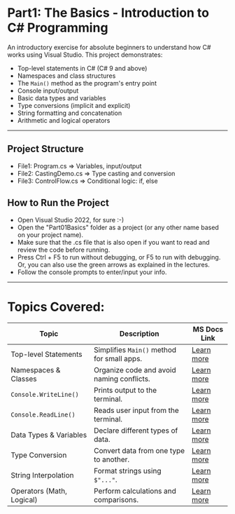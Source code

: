 # Part1: The Basics - Introduction to C# Programming
An introductory exercise for absolute beginners to understand how C# works using Visual Studio. This project demonstrates:

- Top-level statements in C# (C# 9 and above)
- Namespaces and class structures
- The `Main()` method as the program's entry point
- Console input/output
- Basic data types and variables
- Type conversions (implicit and explicit)
- String formatting and concatenation
- Arithmetic and logical operators

---

## Project Structure
- File1: Program.cs => Variables, input/output
- File2: CastingDemo.cs => Type casting and conversion
- File3: ControlFlow.cs => Conditional logic: if, else

## How to Run the Project
- Open Visual Studio 2022, for sure :-)
- Open the "Part01Basics" folder as a project (or any other name based on your project name).
- Make sure that the .cs file that is also open if you want to read and review the code before running.
- Press Ctrl + F5 to run without debugging, or F5 to run with debugging. Or, you can also use the green arrows as explained in the lectures.
- Follow the console prompts to enter/input your info.

---

# Topics Covered:
| Topic                     | Description                                | MS Docs Link                                                                                                       |
| ------------------------- | ------------------------------------------ | ------------------------------------------------------------------------------------------------------------------ |
| Top-level Statements      | Simplifies `Main()` method for small apps. | [Learn more](https://learn.microsoft.com/en-us/dotnet/csharp/fundamentals/program-structure/top-level-statements)  |
| Namespaces & Classes      | Organize code and avoid naming conflicts.  | [Learn more](https://learn.microsoft.com/en-us/dotnet/csharp/programming-guide/namespaces/)                        |
| `Console.WriteLine()`     | Prints output to the terminal.             | [Learn more](https://learn.microsoft.com/en-us/dotnet/api/system.console.writeline)                                |
| `Console.ReadLine()`      | Reads user input from the terminal.        | [Learn more](https://learn.microsoft.com/en-us/dotnet/api/system.console.readline)                                 |
| Data Types & Variables    | Declare different types of data.           | [Learn more](https://learn.microsoft.com/en-us/dotnet/csharp/tour-of-csharp/types-and-variables)                   |
| Type Conversion           | Convert data from one type to another.     | [Learn more](https://learn.microsoft.com/en-us/dotnet/csharp/programming-guide/types/casting-and-type-conversions) |
| String Interpolation      | Format strings using `$"..."`.             | [Learn more](https://learn.microsoft.com/en-us/dotnet/csharp/language-reference/tokens/interpolated)               |
| Operators (Math, Logical) | Perform calculations and comparisons.      | [Learn more](https://learn.microsoft.com/en-us/dotnet/csharp/language-reference/operators/)                        |


